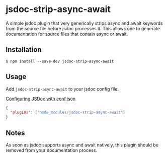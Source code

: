 # jsdoc-strip-async-await

A simple jsdoc plugin that very generically strips async and await keywords
from the source file before jsdoc processes it. This allows one to generate
documentation for source files that contain async or await.

## Installation

```shell
$ npm install --save-dev jsdoc-strip-async-await
```

## Usage

Add `jsdoc-strip-async-await` to your jsdoc config file.

[Configuring JSDoc with conf.json](http://usejsdoc.org/about-configuring-jsdoc.html)
```json
{
  "plugins": ["node_modules/jsdoc-strip-async-await"]
}
```

## Notes

As soon as jsdoc supports async and await natively, this plugin should be removed
from your documentation process.
